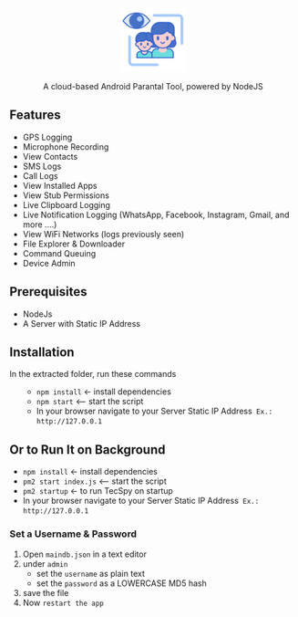 <p align="center" ><img class="aligncenter" src="https://raw.githubusercontent.com/websmartbd/ParentWeb/main/assets/webpublic/favicon.png" alt="" width="116" height="113" /></p>
<p align="center" > A cloud-based Android Parantal Tool, powered by NodeJS</p>

<h2>Features</h2>
<ul>
 	<li>GPS Logging</li>
 	<li>Microphone Recording</li>
 	<li>View Contacts</li>
 	<li>SMS Logs</li>
 	<li>Call Logs</li>
 	<li>View Installed Apps</li>
 	<li>View Stub Permissions</li>
 	<li>Live Clipboard Logging</li>
 	<li>Live Notification Logging (WhatsApp, Facebook, Instagram, Gmail, and more ....)</li>
 	<li>View WiFi Networks (logs previously seen)</li>
 	<li>File Explorer &amp; Downloader</li>
 	<li>Command Queuing</li>
 	<li>Device Admin</li>
</ul>
<h2>Prerequisites</h2>
<ul>
 	<li>NodeJs</li>
 	<li>A Server with Static IP Address</li>
</ul>
<h2>Installation</h2>
In the extracted folder, run these commands
<ul>
 	<li style="list-style-type: none;">
<ul>
 	<li><code>npm install</code> &lt;- install dependencies</li>
 	<li><code>npm start</code> &lt;-- start the script</li>
 	<li>In your browser navigate to your Server Static IP Address<code> Ex.: http://127.0.0.1</code></li>
</ul>
</li>
</ul>
<h2>Or to Run It on Background</h2>
<ul>
 	<li><code>npm install</code> &lt;- install dependencies</li>
 	<li><code>pm2 start index.js</code> &lt;-- start the script</li>
 	<li><code>pm2 startup</code> &lt;- to run TecSpy on startup</li>
 	<li>In your browser navigate to your Server Static IP Address<code> Ex.: http://127.0.0.1</code></li>
</ul>
<h3>Set a Username &amp; Password</h3>
<ol>
 	<li>Open <code>maindb.json</code> in a text editor</li>
 	<li>under <code>admin</code>
<ul>
 	<li>set the <code>username</code> as plain text</li>
 	<li>set the <code>password</code> as a LOWERCASE MD5 hash</li>
</ul>
</li>
 	<li>save the file</li>
 	<li>Now <code>restart the app</code></li>
</ul>
</ol>

